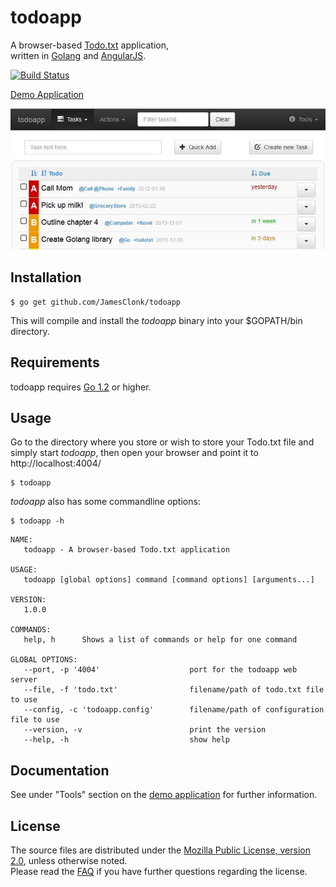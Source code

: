 todoapp
==========

A browser-based [Todo.txt](http://todotxt.com/) application,       
written in [Golang](http://golang.org/) and [AngularJS](http://angularjs.org/).

[![Build Status](https://travis-ci.org/JamesClonk/todoapp.png?branch=master)](https://travis-ci.org/JamesClonk/todoapp)

[Demo Application](http://jamesclonk.github.io/todoapp/demo/)

![todoapp Screenshot](https://github.com/JamesClonk/todoapp/raw/master/todoapp.jpg "todoapp Screenshot")

## Installation

	$ go get github.com/JamesClonk/todoapp

This will compile and install the *todoapp* binary into your $GOPATH/bin directory.

## Requirements

todoapp requires [Go 1.2](http://golang.org/doc/install) or higher.

## Usage

Go to the directory where you store or wish to store your Todo.txt file and simply start *todoapp*, then open your browser and point it to http://localhost:4004/

	$ todoapp

*todoapp* also has some commandline options:

	$ todoapp -h

```
NAME:
   todoapp - A browser-based Todo.txt application

USAGE:
   todoapp [global options] command [command options] [arguments...]

VERSION:
   1.0.0

COMMANDS:
   help, h      Shows a list of commands or help for one command

GLOBAL OPTIONS:
   --port, -p '4004'                    port for the todoapp web server
   --file, -f 'todo.txt'                filename/path of todo.txt file to use
   --config, -c 'todoapp.config'        filename/path of configuration file to use
   --version, -v                        print the version
   --help, -h                           show help
```

## Documentation

See under "Tools" section on the [demo application](http://jamesclonk.github.io/todoapp/demo/) for further information.

## License

The source files are distributed under the [Mozilla Public License, version 2.0](http://mozilla.org/MPL/2.0/), unless otherwise noted.  
Please read the [FAQ](http://www.mozilla.org/MPL/2.0/FAQ.html) if you have further questions regarding the license. 
